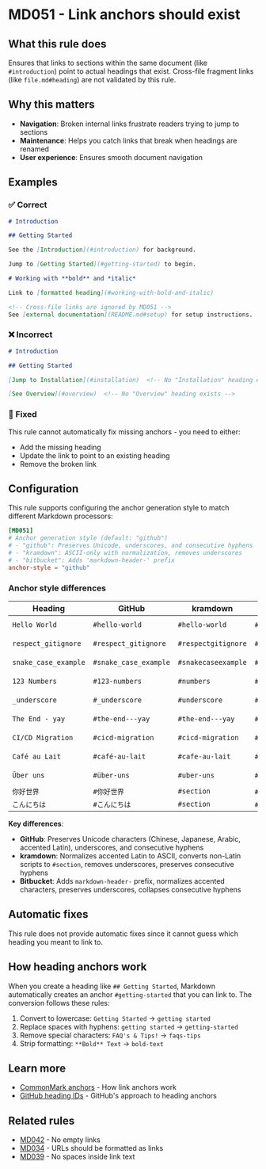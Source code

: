 # MD051 - Link anchors should exist

## What this rule does

Ensures that links to sections within the same document (like `#introduction`) point to actual headings that exist. Cross-file fragment links (like `file.md#heading`) are not validated by this rule.

## Why this matters

- **Navigation**: Broken internal links frustrate readers trying to jump to sections
- **Maintenance**: Helps you catch links that break when headings are renamed
- **User experience**: Ensures smooth document navigation

## Examples

### ✅ Correct

```markdown
# Introduction

## Getting Started

See the [Introduction](#introduction) for background.

Jump to [Getting Started](#getting-started) to begin.

# Working with **bold** and *italic*

Link to [formatted heading](#working-with-bold-and-italic)

<!-- Cross-file links are ignored by MD051 -->
See [external documentation](README.md#setup) for setup instructions.
```

### ❌ Incorrect

<!-- rumdl-disable MD051 -->

```markdown
# Introduction

## Getting Started

[Jump to Installation](#installation)  <!-- No "Installation" heading exists -->

[See Overview](#overview)  <!-- No "Overview" heading exists -->
```

<!-- rumdl-enable MD051 -->

### 🔧 Fixed

This rule cannot automatically fix missing anchors - you need to either:

- Add the missing heading
- Update the link to point to an existing heading
- Remove the broken link

## Configuration

This rule supports configuring the anchor generation style to match different Markdown processors:

```toml
[MD051]
# Anchor generation style (default: "github")
# - "github": Preserves Unicode, underscores, and consecutive hyphens
# - "kramdown": ASCII-only with normalization, removes underscores
# - "bitbucket": Adds 'markdown-header-' prefix
anchor-style = "github"
```

### Anchor style differences

| Heading | GitHub | kramdown | Pandoc | Bitbucket |
|---------|--------|----------|--------|-----------|
| `Hello World` | `#hello-world` | `#hello-world` | `#hello-world` | `#markdown-header-hello-world` |
| `respect_gitignore` | `#respect_gitignore` | `#respectgitignore` | `#respect_gitignore` | `#markdown-header-respect_gitignore` |
| `snake_case_example` | `#snake_case_example` | `#snakecaseexample` | `#snake_case_example` | `#markdown-header-snake_case_example` |
| `123 Numbers` | `#123-numbers` | `#numbers` | `#numbers` | `#markdown-header-123-numbers` |
| `_underscore` | `#_underscore` | `#underscore` | `#underscore` | `#markdown-header-_underscore` |
| `The End - yay` | `#the-end---yay` | `#the-end---yay` | `#the-end---yay` | `#markdown-header-the-end-yay` |
| `CI/CD Migration` | `#cicd-migration` | `#cicd-migration` | `#cicd-migration` | `#markdown-header-cicd-migration` |
| `Café au Lait` | `#café-au-lait` | `#cafe-au-lait` | `#café-au-lait` | `#markdown-header-cafe-au-lait` |
| `Über uns` | `#über-uns` | `#uber-uns` | `#über-uns` | `#markdown-header-uber-uns` |
| `你好世界` | `#你好世界` | `#section` | `#你好世界` | `#markdown-header-` |
| `こんにちは` | `#こんにちは` | `#section` | `#こんにちは` | `#markdown-header-` |

**Key differences**:

- **GitHub**: Preserves Unicode characters (Chinese, Japanese, Arabic, accented Latin), underscores, and consecutive hyphens
- **kramdown**: Normalizes accented Latin to ASCII, converts non-Latin scripts to `#section`, removes underscores, preserves consecutive hyphens
- **Bitbucket**: Adds `markdown-header-` prefix, normalizes accented characters, preserves underscores, collapses consecutive hyphens

## Automatic fixes

This rule does not provide automatic fixes since it cannot guess which heading you meant to link to.

## How heading anchors work

When you create a heading like `## Getting Started`, Markdown automatically creates an anchor `#getting-started` that you can link to. The conversion follows these rules:

1. Convert to lowercase: `Getting Started` → `getting started`
2. Replace spaces with hyphens: `getting started` → `getting-started`
3. Remove special characters: `FAQ's & Tips!` → `faqs-tips`
4. Strip formatting: `**Bold** Text` → `bold-text`

## Learn more

- [CommonMark anchors](https://spec.commonmark.org/) - How link anchors work
- [GitHub heading IDs][github-ids] - GitHub's approach to heading anchors

[github-ids]: https://docs.github.com/en/get-started/writing-on-github/getting-started-with-writing-and-formatting-on-github/basic-writing-and-formatting-syntax#section-links

## Related rules

- [MD042](md042.md) - No empty links
- [MD034](md034.md) - URLs should be formatted as links
- [MD039](md039.md) - No spaces inside link text
